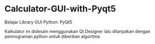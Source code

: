 # Calculator-GUI-with-Pyqt5
Belajar Library GUI Python: PyQt5

Kalkulator ini didesain menggunakan Qt Designer
lalu dilanjutkan dengan pemrograman python untuk diberikan algoritma

